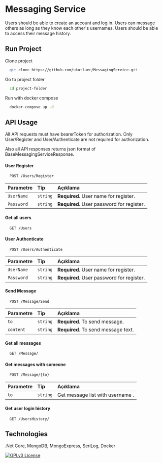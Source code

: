 # Messaging Service

Users should be able to create an account and log in.
Users can message others as long as they know each other's usernames.
Users should be able to access their message history.

## Run Project

Clone project

```bash
  git clone https://github.com/ukutluer/MessagingService.git
```

Go to project folder

```bash
  cd project-folder
```

Run with docker compose

```bash
  docker-compose up -d
```


  
## API Usage


All API requests must have bearerToken for authorization. 
Only User/Register and User/Authenticate are not required for authorization.

Also all API responses returns json format of BaseMessagingServiceResponse. 

#### User Register

```http
  POST /Users/Register
```

| Parametre | Tip     | Açıklama                |
| :-------- | :------- | :------------------------- |
| `UserName` | `string` | **Required**. User name for register. |
| `Password` | `string` | **Required**. User password for register. |

#### Get all users

```http
  GET /Users
```


#### User Authenticate

```http
  POST /Users/Authenticate
```

| Parametre | Tip     | Açıklama                |
| :-------- | :------- | :------------------------- |
| `UserName` | `string` | **Required**. User name for register. |
| `Password` | `string` | **Required**. User password for register. |




#### Send Message

```http
  POST /Message/Send
```

| Parametre | Tip     | Açıklama                |
| :-------- | :------- | :------------------------- |
| `to` | `string` | **Required**. To send message. |
| `content` | `string` | **Required**. To send message text. |


#### Get all messages

```http
  GET /Message/
```


#### Get messages with someone

```http
  POST /Message/{to}
```

| Parametre | Tip     | Açıklama                |
| :-------- | :------- | :------------------------- |
| `to` | `string` | Get message list with username . |




#### Get user login history

```http
  GET /UsersHistory/
```


## Technologies

.Net Core, MongoDB, MongoExpress, SeriLog, Docker


[![GPLv3 License](https://img.shields.io/badge/License-GPL%20v3-yellow.svg)](https://opensource.org/licenses/)